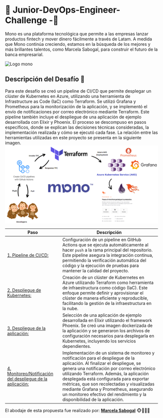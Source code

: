 
# 🐒 Junior-DevOps-Engineer-Challenge -🐒

Mono es una plataforma tecnológica que permite a las empresas lanzar productos fintech y mover dinero fácilmente a través de Latam. A medida que Mono continúa creciendo, estamos en la búsqueda de los mejores y más brillantes talentos, como Marcela Sabogal, para construir el futuro de la banca empresarial.

<img src="https://latamlist.com/wp-content/uploads/2023/08/mono.png" alt="Logo mono" width="300"/>

## Descripción del Desafío 🐒
 Para este desafío se creó un pipeline de CI/CD que permite desplegar un clúster de Kubernetes en Azure, utilizando una herramienta de Infrastructure as Code (IaC) como Terraform. Se utilizó Grafana y Prometheus para la monitorización de la aplicación, y se implementó el envío de notificaciones por correo electrónico mediante Terraform. Este pipeline también incluye el despliegue de una aplicación de ejemplo desarrollada con Elixir y Phoenix. 
El proceso se descompuso en pasos específicos, donde se explican las decisiones técnicas consideradas, la implementación realizada y cómo se ejecutó cada fase. La relación entre las herramientas utilizadas en este proyecto se presenta en la siguiente imagen.
![Arquitectura](./media/diagrama.png)



| Paso                                               | Descripción                                                                                                                                                                                                                                                                                   |
|----------------------------------------------------|------------------------------------------------------------------------------------------------------------------------------------------------------------------------------------------------------------------------------------------------------------------------------------------------|
| [1. Pipeline de CI/CD:](README1.md)                | Configuración de un pipeline en GitHub Actions que se ejecuta automáticamente al hacer `push` a la rama principal del repositorio. Este pipeline asegura la integración continua, permitiendo la verificación automática del código y la ejecución de pruebas para mantener la calidad del proyecto.           |
| [2. Despliegue de Kubernetes:](README2.md)         | Creación de un clúster de Kubernetes en Azure utilizando Terraform como herramienta de infraestructura como código (IaC). Este enfoque permite definir y aprovisionar el clúster de manera eficiente y reproducible, facilitando la gestión de la infraestructura en la nube.                           |
| [3. Despliegue de la aplicación:](README3.md)      | Selección de una aplicación de ejemplo desarrollada en Elixir utilizando el framework Phoenix. Se creó una imagen dockerizada de la aplicación y se generaron los archivos de configuración necesarios para desplegarla en Kubernetes, incluyendo los servicios dependientes.                     |
| [4. Monitoreo/Notificación del despliegue de la aplicación:](README4.md) | Implementación de un sistema de monitoreo y notificación para el despliegue de la aplicación. Al finalizar el despliegue, se genera una notificación por correo electrónico utilizando Terraform. Además, la aplicación desplegada está configurada para exportar métricas, que son recolectadas y visualizadas mediante Grafana y Prometheus, asegurando un monitoreo efectivo del rendimiento y la disponibilidad de la aplicación. |



El abodaje de esta propuesta fue realizado por: [**Marcela Sabogal**](https://www.linkedin.com/in/marcelasabogue/) 🐵🙊🙉🙈